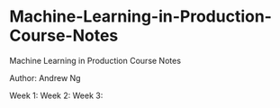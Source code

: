 # Machine-Learning-in-Production-Course-Notes
Machine Learning in Production Course Notes

Author: Andrew Ng

Week 1: 
Week 2:
Week 3:
